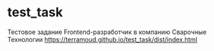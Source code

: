 # test_task
Тестовое задание Frontend-разработчик в компанию Сварочные Технологии
https://terramoud.github.io/test_task/dist/index.html
